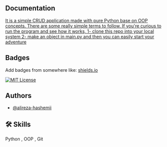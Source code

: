 
## Documentation

[It is a simple CRUD application made with pure Python base on OOP concepts. There are some  really simple terms to follow. If you're curious to run the program and see how it works, 1- clone this repo into your local system 2- make an object in main.py and then you can easily start your adventure](https://linktodocumentation)


## Badges

Add badges from somewhere like: [shields.io](https://shields.io/)

[![MIT License](https://img.shields.io/badge/License-MIT-green.svg)](https://choosealicense.com/licenses/mit/)



## Authors

- [@alireza-hashemii](https://www.github.com/octokatherine)


## 🛠 Skills
Python , OOP , Git 

